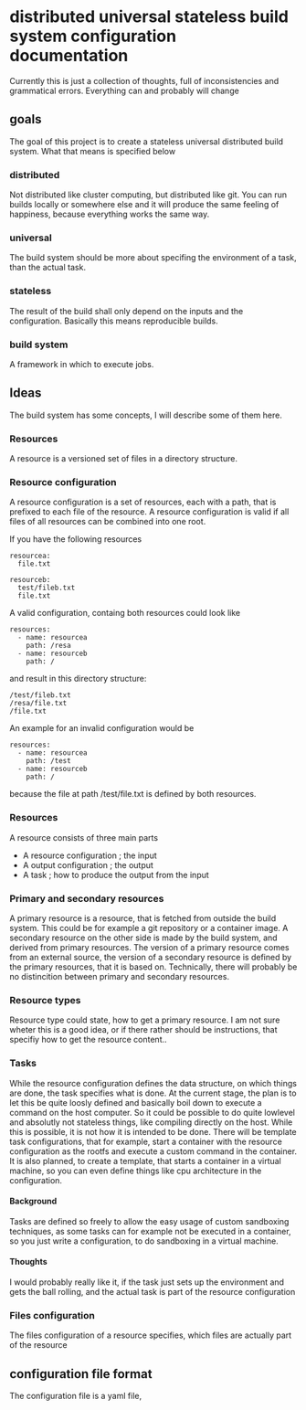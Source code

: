 # distributed universal stateless build system configuration documentation

Currently this is just a collection of thoughts, full of inconsistencies and grammatical errors. Everything can and probably will change

## goals
The goal of this project is to create a stateless universal distributed build system. What that means is specified below
### distributed
Not distributed like cluster computing, but distributed like git. You can run builds locally or somewhere else and it will produce the same feeling of happiness, because everything works the same way.
### universal
The build system should be more about specifing the environment of a task, than the actual task.
### stateless
The result of the build shall only depend on the inputs and the configuration. Basically this means reproducible builds.
### build system
A framework in which to execute jobs.

## Ideas
The build system has some concepts, I will describe some of them here.
### Resources
A resource is a versioned set of files in a directory structure.
### Resource configuration
A resource configuration is a set of resources, each with a path, that is prefixed to each file of the resource. A resource configuration is valid if all files of all resources can be combined into one root.

If you have the following resources

```
resourcea:
  file.txt

resourceb:
  test/fileb.txt
  file.txt
```

A valid configuration, containg both resources could look like
```
resources:
  - name: resourcea
    path: /resa
  - name: resourceb
    path: /
```
and result in this directory structure:
```
/test/fileb.txt
/resa/file.txt
/file.txt
```

An example for an invalid configuration would be
```
resources:
  - name: resourcea
    path: /test
  - name: resourceb
    path: /
```
because the file at path /test/file.txt is defined by both resources.

### Resources
A resource consists of three main parts
- A resource configuration ; the input
- A output configuration ; the output
- A task ; how to produce the output from the input

### Primary and secondary resources
A primary resource is a resource, that is fetched from outside the build system. This could be for example a git repository or a container image. A secondary resource on the other side is made by the build system, and derived from primary resources. The version of a primary resource comes from an external source, the version of a secondary resource is defined by the primary resources, that it is based on. Technically, there will probably be no distincition between primary and secondary resources.

### Resource types
Resource type could state, how to get a primary resource. I am not sure wheter this is a good idea, or if there rather should be instructions, that specifiy how to get the resource content..

### Tasks
While the resource configuration defines the data structure, on which things are done, the task specifies what is done. At the current stage, the plan is to let this be quite loosly defined and basically boil down to execute a command on the host computer. So it could be possible to do quite lowlevel and absolutly not stateless things, like compiling directly on the host. While this is possible, it is not how it is intended to be done. There will be template task configurations, that for example, start a container with the resource configuration as the rootfs and execute a custom command in the container. It is also planned, to create a template, that starts a container in a virtual machine, so you can even define things like cpu architecture in the configuration.
#### Background
Tasks are defined so freely to allow the easy usage of custom sandboxing techniques, as some tasks can for example not be executed in a container, so you just write a configuration, to do sandboxing in a virtual machine.
#### Thoughts
I would probably really like it, if the task just sets up the environment and gets the ball rolling, and the actual task is part of the resource configuration

### Files configuration
The files configuration of a resource specifies, which files are actually part of the resource

## configuration file format

The configuration file is a yaml file, 

### 
